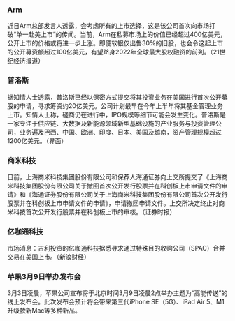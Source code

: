 ### Arm
近日Arm总部发言人透露，会考虑所有的上市选择，这是该公司首次向市场打破“单一赴美上市”的传闻。当前，Arm在私募市场上的价值已经超过400亿美元，公开上市的价格或将进一步上涨。即便软银仅出售30%的旧股，也会令这起上市的公开募资额超过100亿美元，有望跻身2022年全球最大股权融资的前列。（21世纪经济报道）
### 普洛斯
据知情人士透露，普洛斯已经以保密方式提交将其投资业务在美国进行首次公开募股的申请，寻求筹资约20亿美元。公司计划最早在今年上半年将其基金管理业务上市。知情人士称，磋商仍在进行中，IPO规模等细节可能会发生变化。普洛斯是一家专注于供应链、大数据及新能源领域新型基础设施的产业服务与投资管理公司，业务遍及巴西、中国、欧洲、印度、日本、美国及越南，资产管理规模超过1200亿美元。（界面）
### 商米科技
日前，上海商米科技集团股份有限公司和保荐人海通证券向上交所提交了《上海商米科技集团股份有限公司关于撤回首次公开发行股票并在科创板上市申请文件的申请》和《海通证券股份有限公司关于上海商米科技集团股份有限公司首次公开发行股票并在科创板上市申请文件的申请》，申请撤回申请文件。上交所决定终止对商米科技首次公开发行股票并在科创板上市的审核。（证券时报）
### 亿咖通科技
市场消息：吉利投资的亿咖通科技据悉寻求通过特殊目的收购公司（SPAC）合并交易在美国上市。（新浪财经）
### 苹果3月9日举办发布会
3月3日凌晨，苹果公司宣布将于北京时间3月9日凌晨2点举办主题为“高能传送”的线上发布会。此次发布会预计将会带来第三代iPhone SE（5G）、iPad Air 5、M1升级款新Mac等多种新品。
